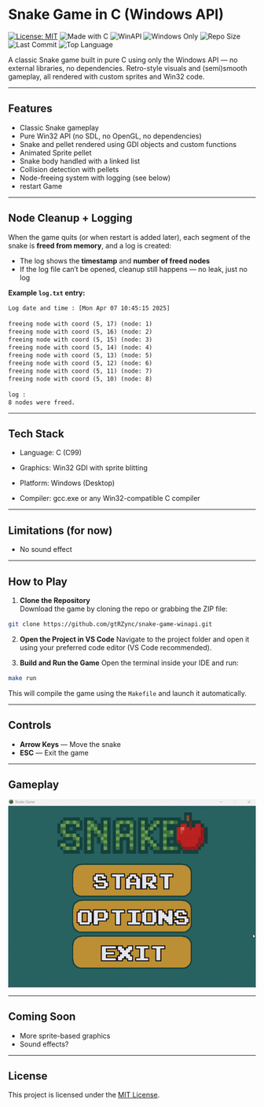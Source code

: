 # Snake Game in C (Windows API)

[![License: MIT](https://img.shields.io/badge/License-MIT-yellow.svg)](LICENSE)
![Made with C](https://img.shields.io/badge/Made%20with-C-00599C.svg)
![WinAPI](https://img.shields.io/badge/WinAPI-Native-blue.svg)
![Windows Only](https://img.shields.io/badge/Windows-Only-red.svg?logo=windows&logoColor=white)
![Repo Size](https://img.shields.io/github/repo-size/gtrZync/snake-game-winapi?color=orange)
![Last Commit](https://img.shields.io/github/last-commit/gtrZync/snake-game-winapi?color=ff69b4)
![Top Language](https://img.shields.io/github/languages/top/gtrZync/snake-game-winapi?color=gold)




A classic Snake game built in pure C using only the Windows API — no external libraries, no dependencies. Retro-style visuals and (semi)smooth gameplay, all rendered with custom sprites and Win32 code.

---

## Features

- Classic Snake gameplay
- Pure Win32 API (no SDL, no OpenGL, no dependencies)
- Snake and pellet rendered using GDI objects and custom functions
- Animated Sprite pellet
- Snake body handled with a linked list
- Collision detection with pellets
- Node-freeing system with logging (see below)
- restart Game

---

## Node Cleanup + Logging

When the game quits (or when restart is added later), each segment of the snake is **freed from memory**, and a log is created:

- The log shows the **timestamp** and **number of freed nodes**
- If the log file can’t be opened, cleanup still happens — no leak, just no log

**Example `log.txt` entry:**
```
Log date and time : [Mon Apr 07 10:45:15 2025]

freeing node with coord (5, 17) (node: 1)
freeing node with coord (5, 16) (node: 2)
freeing node with coord (5, 15) (node: 3)
freeing node with coord (5, 14) (node: 4)
freeing node with coord (5, 13) (node: 5)
freeing node with coord (5, 12) (node: 6)
freeing node with coord (5, 11) (node: 7)
freeing node with coord (5, 10) (node: 8)

log :
8 nodes were freed.
```

---

## Tech Stack

- Language: C (C99)

- Graphics: Win32 GDI with sprite blitting

- Platform: Windows (Desktop)

- Compiler: gcc.exe or any Win32-compatible C compiler
---

## Limitations (for now)

- No sound effect

---

## How to Play

1. **Clone the Repository**  
   Download the game by cloning the repo or grabbing the ZIP file:
```bash
git clone https://github.com/gtRZync/snake-game-winapi.git
```

2. **Open the Project in VS Code**
   Navigate to the project folder and open it using your preferred code editor (VS Code recommended).

3. **Build and Run the Game**
   Open the terminal inside your IDE and run:

```bash
make run
```

   This will compile the game using the `Makefile` and launch it automatically.


---

## Controls

- **Arrow Keys** — Move the snake
- **ESC** — Exit the game

---

## Gameplay

![Snake Game](resources/demo/gameplay_v5.gif)  

---

## Coming Soon

- More sprite-based graphics
- Sound effects?

---

## License

This project is licensed under the [MIT License](LICENSE).
